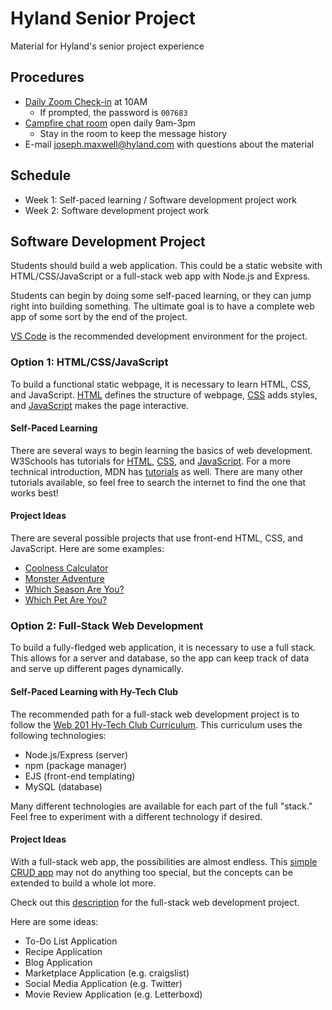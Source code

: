 # Hyland Senior Project
Material for Hyland's senior project experience

## Procedures
- [Daily Zoom Check-in](https://hyland.zoom.us/j/94268146031?pwd=b0F1emJRY2VER3dUTURNcHdaZERsdz09) at 10AM
    - If prompted, the password is `007683`
- [Campfire chat room](https://hylandsoftware.campfirenow.com/2b806) open daily 9am-3pm
    - Stay in the room to keep the message history
- E-mail [joseph.maxwell@hyland.com](mailto:joseph.maxwell@hyland.com) with questions about the material

## Schedule
- Week 1: Self-paced learning / Software development project work
- Week 2: Software development project work

## Software Development Project
Students should build a web application. This could be a static website with HTML/CSS/JavaScript or a full-stack web app with Node.js and Express.

Students can begin by doing some self-paced learning, or they can jump right into building something. The ultimate goal is to have a complete web app of some sort by the end of the project.

[VS Code](https://code.visualstudio.com/download) is the recommended development environment for the project.

### Option 1: HTML/CSS/JavaScript
To build a functional static webpage, it is necessary to learn HTML, CSS, and JavaScript. [HTML](https://developer.mozilla.org/en-US/docs/Web/HTML) defines the structure of webpage, [CSS](https://developer.mozilla.org/en-US/docs/Web/css) adds styles, and [JavaScript](https://developer.mozilla.org/en-US/docs/Web/javascript) makes the page interactive.

#### Self-Paced Learning
There are several ways to begin learning the basics of web development. W3Schools has tutorials for [HTML](https://www.w3schools.com/html/html_basic.asp), [CSS](https://www.w3schools.com/css/css_intro.asp), and [JavaScript](https://www.w3schools.com/js/js_intro.asp). For a more technical introduction, MDN has [tutorials](https://developer.mozilla.org/en-US/docs/Learn) as well. There are many other tutorials available, so feel free to search the internet to find the one that works best!

#### Project Ideas
There are several possible projects that use front-end HTML, CSS, and JavaScript. Here are some examples:

- [Coolness Calculator](https://hylandtechclub.com/web-102/Week11/CoolnessCalculator.html)
- [Monster Adventure](https://hylandtechclub.com/web-102/Week11/MonsterAdventure.html)
- [Which Season Are You?](https://hylandtechclub.com/web-102/Week11/PersonalityQuiz.html)
- [Which Pet Are You?](https://mchiricohyland.github.io/web102finalproject)

### Option 2: Full-Stack Web Development
To build a fully-fledged web application, it is necessary to use a full stack. This allows for a server and database, so the app can keep track of data and serve up different pages dynamically.

#### Self-Paced Learning with Hy-Tech Club
The recommended path for a full-stack web development project is to follow the [Web 201 Hy-Tech Club Curriculum](https://hylandtechclub.com/web-201). This curriculum uses the following technologies:

- Node.js/Express (server)
- npm (package manager)
- EJS (front-end templating)
- MySQL (database)

Many different technologies are available for each part of the full "stack." Feel free to experiment with a different technology if desired.

#### Project Ideas
With a full-stack web app, the possibilities are almost endless. This [simple CRUD app](https://infinite-spire-85843.herokuapp.com/) may not do anything too special, but the concepts can be extended to build a whole lot more.

Check out this [description](https://hylandtechclub.com/web-201/FinalProject/FinalProject.html) for the full-stack web development project. 

Here are some ideas:
- To-Do List Application
- Recipe Application
- Blog Application
- Marketplace Application (e.g. craigslist)
- Social Media Application (e.g. Twitter)
- Movie Review Application (e.g. Letterboxd)